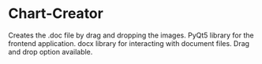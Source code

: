 # Chart-Creator
Creates the .doc file by drag and dropping the images.
PyQt5 library for the frontend application.
docx library for interacting with document files.
Drag and drop option available.
